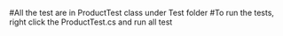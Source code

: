 #All the test are in ProductTest class under Test folder
#To run the tests, right click the ProductTest.cs and run all test

